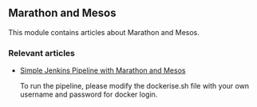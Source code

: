 ## Marathon and Mesos

This module contains articles about Marathon and Mesos.

### Relevant articles

- [Simple Jenkins Pipeline with Marathon and Mesos](https://www.surya.com/jenkins-pipeline-with-marathon-mesos)

    To run the pipeline, please modify the dockerise.sh file with your own username and password for docker login.
